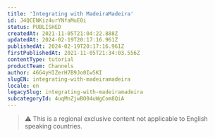 ```yaml
---
title: 'Integrating with MadeiraMadeira'
id: J4QCENKiz4urYNfaMuE0i
status: PUBLISHED
createdAt: 2021-11-05T21:04:22.888Z
updatedAt: 2024-02-19T20:17:16.961Z
publishedAt: 2024-02-19T20:17:16.961Z
firstPublishedAt: 2021-11-05T21:34:03.556Z
contentType: tutorial
productTeam: Channels
author: 46G4yHIZerH7B9Jo0Iw5KI
slugEN: integrating-with-madeiramadeira
locale: en
legacySlug: integrating-with-madeiramadeira
subcategoryId: 4uqMnZjwBO04uWgCom8QiA
---
```


>⚠️ This is a regional exclusive content not applicable to 
> English speaking countries.
